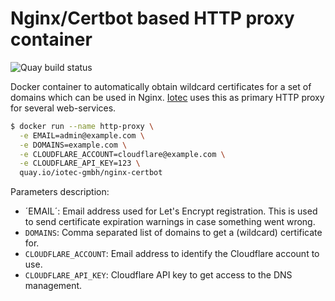 Nginx/Certbot based HTTP proxy container
========================================

![Quay build status](https://quay.io/repository/iotec-gmbh/nginx-certbot/status)


Docker container to automatically obtain wildcard certificates for a set of
domains which can be used in Nginx. [Iotec](https://iotec-gmbh.de) uses this as
primary HTTP proxy for several web-services.

```bash
$ docker run --name http-proxy \
  -e EMAIL=admin@example.com \
  -e DOMAINS=example.com \
  -e CLOUDFLARE_ACCOUNT=cloudflare@example.com \
  -e CLOUDFLARE_API_KEY=123 \
  quay.io/iotec-gmbh/nginx-certbot
```


Parameters description:

- ´EMAIL´: Email address used for Let's Encrypt registration. This is used to
  send certificate expiration warnings in case something went wrong.
- `DOMAINS`: Comma separated list of domains to get a (wildcard) certificate
  for.
- `CLOUDFLARE_ACCOUNT`: Email address to identify the Cloudflare account to use.
- `CLOUDFLARE_API_KEY`: Cloudflare API key to get access to the DNS management.
